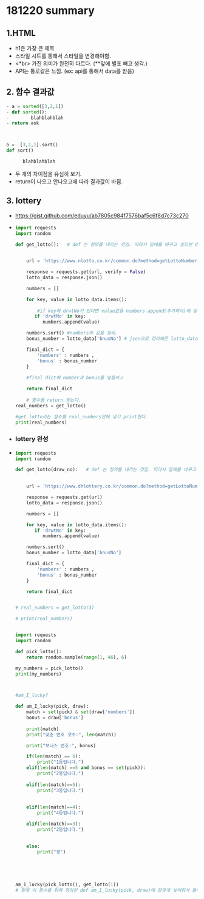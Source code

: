 # 181220 summary

## 1.HTML

* h1은 가장 큰 제목 
* 스타일 시트를 통해서 스타일을 변경해야함.
* <*br> 가진 의미가 완전히 다르다. (**앞에 별표 빼고 생각.)
*  API는 통로같은 느낌. (ex: api를 통해서 data를 받음)

## 2. 함수 결과값

```python
- a = sorted([3,2,1])
- def sorted():
- ​       blahblahblah
- return ask



b =  [3,2,1].sort()
def sort()

​      blahblahblah
```

* 두 개의 차이점을 유심히 보기.
* return이 나오고 안나오고에 따라 결과값이 바뀜.

## 3. lottery 

* https://gist.github.com/eduyu/ab7805c984f7576baf5c6f8d7c73c270

* ```python
  import requests
  import random
  
  def get_lotto():   # def 는 정의를 내리는 것임. 따라서 밑에를 바꾸고 싶으면 def 부터 바꿔야함.
     
  
      url = 'https://www.nlotto.co.kr/common.do?method=getLottoNumber&drwNo=837'
  
      response = requests.get(url, verify = False)
      lotto_data = response.json()
  
      numbers = []
  
      for key, value in lotto_data.items():    
          
          #if key에 drwtNo가 있다면 value값을 numbers.append(추가하다)에 넣겠다.
         if 'drwtNo' in key:
            numbers.append(value)
  
      numbers.sort() #numbers의 값을 정리.
      bonus_number = lotto_data['bnusNo'] # json으로 정리해준 lotto_data에 있는 'bnusNo'를 bonus_number에 넣는다.
  
      final_dict = {
          'numbers' : numbers ,
          'bonus' : bonus_number
      }
      
      #final dict에 number과 bonus를 넣을꺼고
  
      return final_dict
          
      # 함수를 return 받는다.
  real_numbers = get_lotto()
  
  #get lotto라는 함수를 real_numbers안에 넣고 print한다.
  print(real_numbers)
  
  ```

* ### lottery  완성

* ```python
  import requests
  import random
  
  def get_lotto(draw_no):   # def 는 정의를 내리는 것임. 따라서 밑에를 바꾸고 싶으면 def 부터 바꿔야함.
     
  
      url = 'https://www.dhlottery.co.kr/common.do?method=getLottoNumber&drwNo=' + str(draw_no)
  
      response = requests.get(url)
      lotto_data = response.json()
  
      numbers = []
  
      for key, value in lotto_data.items():
         if 'drwtNo' in key:
            numbers.append(value)
  
      numbers.sort()
      bonus_number = lotto_data['bnusNo']
  
      final_dict = {
          'numbers' : numbers ,
          'bonus' : bonus_number
      }
  
      return final_dict
  
  
  # real_numbers = get_lotto(3)
  
  # print(real_numbers)
  
  
  import requests
  import random
  
  def pick_lotto():
      return random.sample(range(1, 46), 6)
  
  my_numbers = pick_lotto()
  print(my_numbers)
  
  
  
  #am_I_lucky?
  
  def am_I_lucky(pick, draw):
      match = set(pick) & set(draw['numbers'])
      bonus = draw['bonus']
              
      print(match)
      print("맞춘 번호 갯수:", len(match))
  
      print("보너스 번호:", bonus)
  
      if(len(match) == 6):
          print("1등입니다.")
      elif(len(match) ==5 and bonus == set(pick)):
          print("2등입니다.")
          
      elif(len(match)==5):
          print("3등입니다.")
          
          
      elif(len(match)==4):
          print("4등입니다.")
  
      elif(len(match)==3):
          print("2등입니다.")
  
      
      else:
          print("꽝")
  
     
  
      
  
  am_I_lucky(pick_lotto(), get_lotto(1))
  # 밑에 이 함수를 위에 정의된 def am_I_lucky(pick, draw)에 알맞게 넣어줘서 돌아가는 것.
  ```


